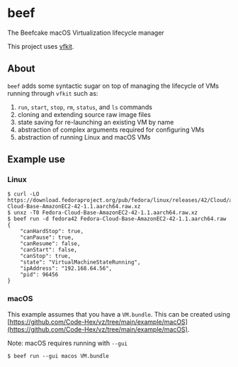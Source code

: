 # beef
The Beefcake macOS Virtualization lifecycle manager

This project uses [vfkit](https://github.com/crc-org/vfkit).

## About

`beef` adds some syntactic sugar on top of managing the lifecycle of VMs running through `vfkit` such as:

1. `run`, `start`, `stop`, `rm`, `status`, and `ls` commands
1. cloning and extending source raw image files
1. state saving for re-launching an existing VM by name
1. abstraction of complex arguments required for configuring VMs
1. abstraction of running Linux and macOS VMs

## Example use

### Linux

```
$ curl -LO https://download.fedoraproject.org/pub/fedora/linux/releases/42/Cloud/aarch64/images/Fedora-Cloud-Base-AmazonEC2-42-1.1.aarch64.raw.xz
$ unxz -T0 Fedora-Cloud-Base-AmazonEC2-42-1.1.aarch64.raw.xz
$ beef run -d fedora42 Fedora-Cloud-Base-AmazonEC2-42-1.1.aarch64.raw
{
    "canHardStop": true,
    "canPause": true,
    "canResume": false,
    "canStart": false,
    "canStop": true,
    "state": "VirtualMachineStateRunning",
    "ipAddress": "192.168.64.56",
    "pid": 96456
}
```

### macOS

This example assumes that you have a `VM.bundle`. This can be created using [https://github.com/Code-Hex/vz/tree/main/example/macOS](https://github.com/Code-Hex/vz/tree/main/example/macOS).

Note: macOS requires running with `--gui`

```
$ beef run --gui macos VM.bundle
```
